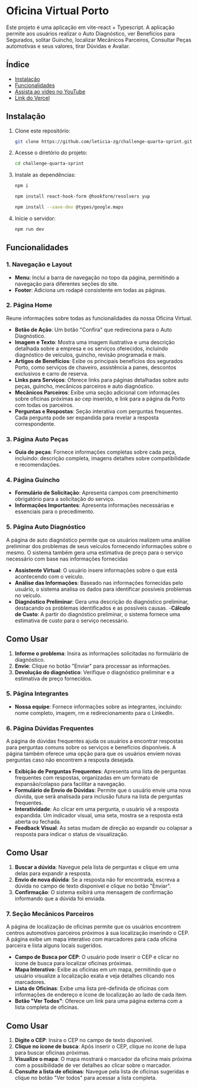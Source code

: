 # Oficina Virtual Porto

Este projeto é uma aplicação em vite-react + Typescript. A aplicação permite aos usuários realizar o Auto Diagnóstico, ver Benefícios para Segurados, solitar Guincho, localizar Mecânicos Parceiros, Consultar Peças automotivas e seus valores, tirar Dúvidas e Avaliar.

## Índice
- [Instalação](#instalação)
- [Funcionalidades](#funcionalidades)
- [Assista ao vídeo no YouTube]()
- [Link do Vercel]()

## Instalação

1. Clone este repositório:

   ```bash
   git clone https://github.com/leticia-zg/challenge-quarta-sprint.git
   ```

2. Acesse o diretório do projeto:

   ```bash
   cd challenge-quarta-sprint
   ```

3. Instale as dependências:

   ```bash
   npm i
   ```

   ```bash
   npm install react-hook-form @hookform/resolvers yup
   ```

   ```bash
   npm install --save-dev @types/google.maps
   ```

4. Inicie o servidor:

   ```bash
   npm run dev
   ```

## Funcionalidades

### 1. **Navegação e Layout**
- **Menu**: Inclui a barra de navegação no topo da página, permitindo a navegação para diferentes seções do site.
- **Footer**: Adiciona um rodapé consistente em todas as páginas.

### 2. **Página Home**
Reune informações sobre todas as funcionalidades da nossa Oficina Virtual.
- **Botão de Ação**: Um botão "Confira" que redireciona para o Auto Diagnóstico.
- **Imagem e Texto**: Mostra uma imagem ilustrativa e uma descrição detalhada sobre a empresa e os serviços oferecidos, incluindo diagnóstico de veículos, guincho, revisão programada e mais.
- **Artigos de Benefícios**: Exibe os principais benefícios dos segurados Porto, como serviços de chaveiro, assistência a panes, descontos exclusivos e carro de reserva.
- **Links para Serviços**: Oferece links para páginas detalhadas sobre auto peças, guincho, mecânicos parceiros e auto diagnóstico.
- **Mecânicos Parceiros**: Exibe uma seção adicional com informações sobre oficinas próximas ao cep inserido, e link para a página da Porto com todas os parceiros.
- **Perguntas e Respostas**: Seção interativa com perguntas frequentes. Cada pergunta pode ser expandida para revelar a resposta correspondente.

### 3. **Página Auto Peças**

- **Guia de peças**: Fornece informações completas sobre cada peça, incluindo: descrição completa, imagens detalhes sobre compatibilidade e recomendações.


### 4. **Página Guincho**
- **Formulário de Solicitação**: Apresenta campos com preenchimento obrigatório para a solicitação do serviço.
- **Informações Importantes**: Apresenta informações necessárias e essenciais para o precedimento.

### 5. **Página Auto Diagnóstico**
A página de auto diagnóstico permite que os usuários realizem uma análise preliminar dos problemas de seus veículos fornecendo informações sobre o mesmo. O sistema também gera uma estimativa de preço para o serviço necessário com base nas informações fornecidas
- **Assistente Virtual**: O usuário insere informações sobre o que está acontecendo com o veículo.
- **Análise das Informações**: Baseado nas informações fornecidas pelo usuário, o sistema analisa os dados para identificar possíveis problemas no veículo.
- **Diagnóstico Preliminar**: Gera uma descrição do diagnóstico preliminar, destacando os problemas identificados e as possíveis causas.
-**Cálculo de Custo**: A partir do diagnóstico preliminar, o sistema fornece uma estimativa de custo para o serviço necessário.

## Como Usar
1. **Informe o problema**: Insira as informações solicitadas no formulário de diagnóstico.
2. **Envie**: Clique no botão "Enviar" para processar as informações.
3. **Devolução do diagnóstico**: Verifique o diagnóstico preliminar e a estimativa de preço fornecidos.

### 5. **Página Integrantes**

- **Nossa equipe**: Fornece informações sobre as integrantes, incluindo: nome completo, imagem, rm e redirecionamento para o LinkedIn.

### 6. **Página Dúvidas Frequentes**
A página de dúvidas frequentes ajuda os usuários a encontrar respostas para perguntas comuns sobre os serviços e benefícios disponíveis. A página também oferece uma opção para que os usuários enviem novas perguntas caso não encontrem a resposta desejada.

- **Exibição de Perguntas Frequentes**: Apresenta uma lista de perguntas frequentes com respostas, organizadas em um formato de expansão/colapso para facilitar a navegação.
- **Formulário de Envio de Dúvidas**: Permite que o usuário envie uma nova dúvida, que será analisada para inclusão futura na lista de perguntas frequentes.
- **Interatividade**: Ao clicar em uma pergunta, o usuário vê a resposta expandida. Um indicador visual, uma seta, mostra se a resposta está aberta ou fechada.
- **Feedback Visual**: As setas mudam de direção ao expandir ou colapsar a resposta para indicar o status de visualização.

## Como Usar
1. **Buscar a dúvida**: Navegue pela lista de perguntas e clique em uma delas para expandir a resposta.
2. **Envio de nova dúvida**: Se a resposta não for encontrada, escreva a dúvida no campo de texto disponível e clique no botão "Enviar".
3. **Confirmação**: O sistema exibirá uma mensagem de confirmação informando que a dúvida foi enviada.


### 7. **Seção Mecânicos Parceiros**
A página de localização de oficinas permite que os usuários encontrem centros automotivos parceiros próximos à sua localização inserindo o CEP. A página exibe um mapa interativo com marcadores para cada oficina parceira e lista alguns locais sugeridos.

- **Campo de Busca por CEP**: O usuário pode inserir o CEP e clicar no ícone de busca para localizar oficinas próximas.
- **Mapa Interativo**: Exibe as oficinas em um mapa, permitindo que o usuário visualize a localização exata e veja detalhes clicando nos marcadores.
- **Lista de Oficinas**: Exibe uma lista pré-definida de oficinas com informações de endereço e ícone de localização ao lado de cada item.
- **Botão "Ver Todos"**: Oferece um link para uma página externa com a lista completa de oficinas.

## Como Usar
1. **Digite o CEP**: Insira o CEP no campo de texto disponível.
2. **Clique no ícone de busca**: Após inserir o CEP, clique no ícone de lupa para buscar oficinas próximas.
3. **Visualize o mapa**: O mapa mostrará o marcador da oficina mais próxima com a possibilidade de ver detalhes ao clicar sobre o marcador.
4. **Consulte a lista de oficinas**: Navegue pela lista de oficinas sugeridas e clique no botão "Ver todos" para acessar a lista completa.
